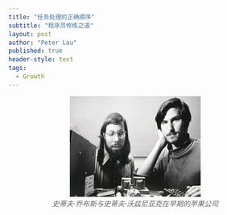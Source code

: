 ```yaml
---
title: "任务处理的正确顺序"
subtitle: "程序员修炼之道"
layout: post
author: "Peter Lau"
published: true
header-style: text
tags:
  - Growth 
---
```




<figure style="text-align: center">
    <img class="Steve Jobs and Steve Wozniak" src="/img/steve_jobs_and_wozniak.jpeg" width="260" height="200">
    <figcaption style="font-style: italic; color: #666;">史蒂夫·乔布斯与史蒂夫·沃兹尼亚克在早期的苹果公司</figcaption>
</figure>
